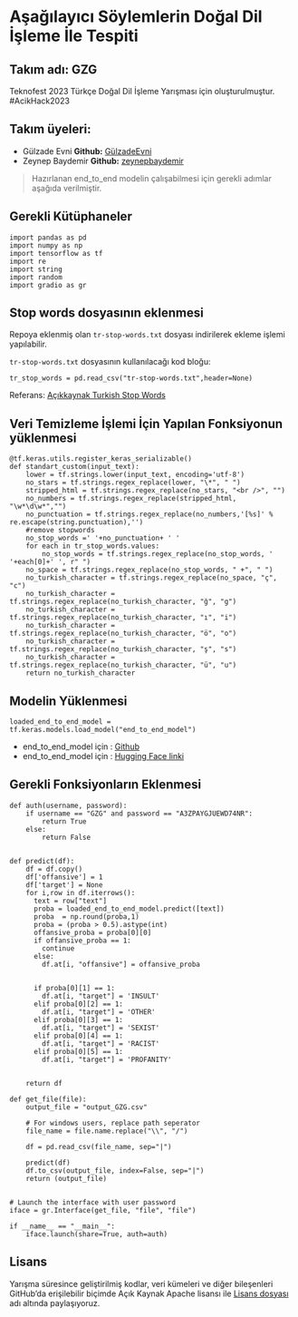 # Aşağılayıcı Söylemlerin Doğal Dil İşleme İle Tespiti

## Takım adı: GZG
Teknofest 2023 Türkçe Doğal Dil İşleme Yarışması için oluşturulmuştur.
#AcikHack2023

## Takım üyeleri:
- Gülzade Evni  **Github:** [GülzadeEvni](https://github.com/GulzadeEvni)
- Zeynep Baydemir  **Github:** [zeynepbaydemir](https://github.com/zeynepbaydemir)

> Hazırlanan end_to_end modelin çalışabilmesi için gerekli adımlar aşağıda verilmiştir.

## Gerekli Kütüphaneler
```shell
import pandas as pd
import numpy as np
import tensorflow as tf
import re
import string
import random
import gradio as gr
```

## Stop words dosyasının eklenmesi
Repoya eklenmiş olan `tr-stop-words.txt` dosyası indirilerek ekleme işlemi yapılabilir.

`tr-stop-words.txt` dosyasının kullanılacağı kod bloğu:
```shell
tr_stop_words = pd.read_csv("tr-stop-words.txt",header=None)
```

Referans: [Açıkkaynak Turkish Stop Words](https://github.com/ahmetax/trstop) 

## Veri Temizleme İşlemi İçin Yapılan Fonksiyonun yüklenmesi
```shell
@tf.keras.utils.register_keras_serializable()
def standart_custom(input_text):
    lower = tf.strings.lower(input_text, encoding='utf-8') 
    no_stars = tf.strings.regex_replace(lower, "\*", " ")
    stripped_html = tf.strings.regex_replace(no_stars, "<br />", "") 
    no_numbers = tf.strings.regex_replace(stripped_html, "\w*\d\w*","") 
    no_punctuation = tf.strings.regex_replace(no_numbers,'[%s]' % re.escape(string.punctuation),'') 
    #remove stopwords
    no_stop_words =' '+no_punctuation+ ' '
    for each in tr_stop_words.values:
        no_stop_words = tf.strings.regex_replace(no_stop_words, ' '+each[0]+' ', r" ")
    no_space = tf.strings.regex_replace(no_stop_words, " +", " ")
    no_turkish_character = tf.strings.regex_replace(no_space, "ç", "c") 
    no_turkish_character = tf.strings.regex_replace(no_turkish_character, "ğ", "g")
    no_turkish_character = tf.strings.regex_replace(no_turkish_character, "ı", "i")
    no_turkish_character = tf.strings.regex_replace(no_turkish_character, "ö", "o")
    no_turkish_character = tf.strings.regex_replace(no_turkish_character, "ş", "s")
    no_turkish_character = tf.strings.regex_replace(no_turkish_character, "ü", "u")
    return no_turkish_character  
 ```
   
   
## Modelin Yüklenmesi
```shell 
loaded_end_to_end_model = tf.keras.models.load_model("end_to_end_model") 
```
- end_to_end_model için : [Github](https://github.com/teamgzg/gzgteam/tree/main/end_to_end_model)
- end_to_end_model için : [Hugging Face linki](https://huggingface.co/spaces/TeamGZG/toxic-comment-classificationn)

## Gerekli Fonksiyonların Eklenmesi
```shell 
def auth(username, password):
    if username == "GZG" and password == "A3ZPAYGJUEWD74NR":
        return True
    else:
        return False


def predict(df):
    df = df.copy()
    df['offansive'] = 1
    df['target'] = None
    for i,row in df.iterrows():
      text = row["text"]
      proba = loaded_end_to_end_model.predict([text])
      proba  = np.round(proba,1)
      proba = (proba > 0.5).astype(int)
      offansive_proba = proba[0][0]
      if offansive_proba == 1:
        continue
      else:
        df.at[i, "offansive"] = offansive_proba

      
      if proba[0][1] == 1:
        df.at[i, "target"] = 'INSULT'
      elif proba[0][2] == 1:
        df.at[i, "target"] = 'OTHER'
      elif proba[0][3] == 1:
        df.at[i, "target"] = 'SEXIST'
      elif proba[0][4] == 1:
        df.at[i, "target"] = 'RACIST'
      elif proba[0][5] == 1:
        df.at[i, "target"] = 'PROFANITY'

  
    return df

def get_file(file):
    output_file = "output_GZG.csv"

    # For windows users, replace path seperator
    file_name = file.name.replace("\\", "/")

    df = pd.read_csv(file_name, sep="|")

    predict(df)
    df.to_csv(output_file, index=False, sep="|")
    return (output_file)


# Launch the interface with user password
iface = gr.Interface(get_file, "file", "file")

if __name__ == "__main__":
    iface.launch(share=True, auth=auth)
```

## Lisans
Yarışma süresince geliştirilmiş kodlar, veri kümeleri ve diğer bileşenleri GitHub’da erişilebilir biçimde Açık Kaynak Apache lisansı ile [Lisans dosyası](https://github.com/teamgzg/gzgteam/blob/main/LICENSE) adı altında paylaşıyoruz. 
